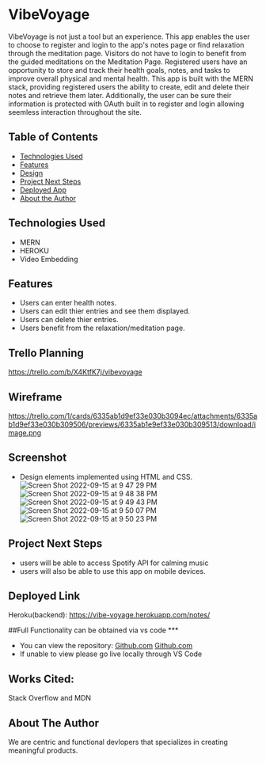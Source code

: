 # VibeVoyage
VibeVoyage is not just a tool but an experience. This app enables the user to choose to register and login to the app's notes page or find relaxation through the meditation page. Visitors do not have to login to benefit from the guided meditations on the Meditation Page. Registered users have an opportunity to store and track their health goals, notes, and tasks to improve overall physical and mental health. This app is built with the MERN stack, providing registered users the ability to create, edit and delete their notes and retrieve them later. Additionally, the user can be sure their information is protected with OAuth built in to register and login allowing seemless interaction throughout the site.

## Table of Contents
* [Technologies Used](#technologiesused)
* [Features](#features)
* [Design](#design)
* [Project Next Steps](#nextsteps)
* [Deployed App](#deployment)
* [About the Author](#author)
## <a name="technologiesused"></a>Technologies Used
* MERN  
* HEROKU   
* Video Embedding  

## <a name="features"></a>Features
* Users can enter health notes.
* Users can edit thier entries and see them displayed.  
* Users can delete thier entries.
* Users benefit from the relaxation/meditation page.    
## Trello Planning
https://trello.com/b/X4KtfK7j/vibevoyage
## Wireframe
https://trello.com/1/cards/6335ab1d9ef33e030b3094ec/attachments/6335ab1d9ef33e030b309506/previews/6335ab1e9ef33e030b309513/download/image.png
## Screenshot
* Design elements implemented using HTML and CSS.
![Screen Shot 2022-09-15 at 9 47 29 PM](https://user-images.githubusercontent.com/77770242/190539228-ad9e4c3e-3618-4ebd-a20a-789e88ed6415.png)
![Screen Shot 2022-09-15 at 9 48 38 PM](https://user-images.githubusercontent.com/77770242/190539250-2f4fe9f8-c342-4d10-90a4-c7ed3e75abca.png)
![Screen Shot 2022-09-15 at 9 49 43 PM](https://user-images.githubusercontent.com/77770242/190539273-1b1776ab-9ba1-4792-8c4b-01c86063eed7.png)
![Screen Shot 2022-09-15 at 9 50 07 PM](https://user-images.githubusercontent.com/77770242/190539289-f7d3f0ab-e99e-4166-b248-5e15844c39b0.png)
![Screen Shot 2022-09-15 at 9 50 23 PM](https://user-images.githubusercontent.com/77770242/190539304-f88d895d-70c6-491a-a8e4-1ceba4b99331.png)

## <a name="nextsteps"></a>Project Next Steps
* users will be able to access Spotify API for calming music
* users will also be able to use this app on mobile devices.
## <a name="deployment"></a>Deployed Link
Heroku(backend):
https://vibe-voyage.herokuapp.com/notes/  


##Full Functionality can be obtained via vs code ***
* You can view the repository:
[Github.com](https://github.com/brandonhernandez304/VibeVoyage-frontend)
[Github.com](https://github.com/brandonhernandez304/VibeVoyage-backend)
* If unable to view please go live locally through VS Code
## Works Cited:
Stack Overflow and MDN
## <a name="author"></a>About The Author
We are  centric and functional devlopers that specializes in creating meaningful products.